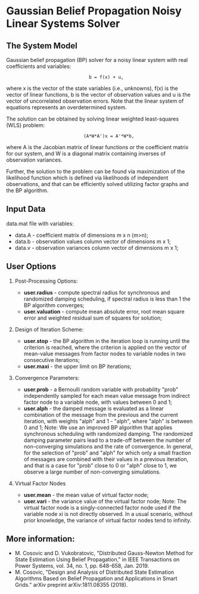 # Gaussian Belief Propagation Noisy Linear Systems Solver

## The System Model
Gaussian belief propagation (BP) solver for a noisy linear system with real coefficients and variables:

                                   b = f(x) + u,
where x is the vector of the state variables (i.e., unknowns), f(x) is the vector of linear functions, b is the vector of observation values and u is the vector of uncorrelated observation errors. Note that the linear system of equations represents an overdetermined system.

The solution can be obtained by solving linear weighted least-squares (WLS) problem:

                                 (A*W*A')x = A'*W*b,
where A is the Jacobian matrix of linear functions or the coefficient  matrix for our system, and W is a diagonal matrix containing inverses of observation variances. 

Further, the solution to the problem can be found via maximization of the likelihood function which is defined via likelihoods of independent observations, and that can be efficiently solved utilizing factor graphs and the BP algorithm. 

## Input Data
data.mat file with variables:
- data.A - coefficient matrix of dimensions m x n (m>n);
- data.b - observation values column vector of dimensions m x 1;
- data.v - observation variances column vector of dimensions m x 1;


 ## User Options
1. Post-Processing Options:
   - **user.radius** - compute spectral radius for synchronous and randomized damping scheduling, if spectral radius is less than 1 the BP algorithm converges;
   - **user.valuation** - compute mean absolute error, root mean square error and weighted residual sum of squares for solution;

2. Design of Iteration Scheme:
   - **user.stop** - the BP algorithm in the iteration loop is running until the criterion is reached, where the criterion is applied on the vector of mean-value messages from factor nodes to variable nodes in two consecutive iterations;
   - **user.maxi** - the upper limit on BP iterations;

3. Convergence Parameters:
   - **user.prob** - a Bernoulli random variable with probability "prob" independently sampled for each mean value message from indirect factor node to a variable node, with values between 0 and 1;
   - **user.alph** - the damped message is evaluated as a linear combination of the message from the previous and the current iteration,
               with weights "alph" and 1 - "alph", where "alph" is between 0 and 1;
Note: We use an improved BP algorithm that applies synchronous scheduling  with randomized damping. The randomized damping parameter pairs lead to a trade-off between the number of non-converging simulations and the rate of convergence. In general, for the selection of "prob" and "alph" for which only a small fraction of messages are combined with their values in a previous iteration, and that is a case for "prob" close to 0 or "alph" close to 1, we observe a large number of non-converging simulations.

4. Virtual Factor Nodes
   - **user.mean** - the mean value of virtual factor node;
   - **user.vari** - the variance value of the virtual factor node;
Note: The virtual factor node is a singly-connected factor node used if the variable node xi is not directly observed. In a usual scenario,  without prior knowledge, the variance of virtual factor nodes tend to infinity. 


## More information: 
- M. Cosovic and D. Vukobratovic, "Distributed Gauss-Newton Method for State Estimation Using Belief Propagation," in IEEE Transactions on  Power Systems, vol. 34, no. 1, pp. 648-658, Jan. 2019.
- M. Cosovic, "Design and Analysis of Distributed State Estimation Algorithms Based on Belief Propagation and Applications in Smart Grids." arXiv preprint arXiv:1811.08355 (2018).
